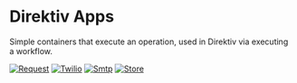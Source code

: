 # Direktiv Apps

Simple containers that execute an operation, used in Direktiv via executing a workflow.

[![Request](https://github.com/vorteil/direktiv-apps/actions/workflows/request.yml/badge.svg)](https://github.com/vorteil/direktiv-apps/actions/workflows/request.yml)
[![Twilio](https://github.com/vorteil/direktiv-apps/actions/workflows/twilio.yml/badge.svg)](https://github.com/vorteil/direktiv-apps/actions/workflows/twilio.yml)
[![Smtp](https://github.com/vorteil/direktiv-apps/actions/workflows/smtp.yml/badge.svg)](https://github.com/vorteil/direktiv-apps/actions/workflows/smtp.yml)
[![Store](https://github.com/vorteil/direktiv-apps/actions/workflows/google.yml/badge.svg)](https://github.com/vorteil/direktiv-apps/actions/workflows/google.yml)